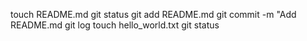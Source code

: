 touch README.md
git status
git add README.md
git commit -m "Add README.md
git log 
touch hello_world.txt
git status
